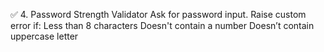✅ 4. Password Strength Validator
Ask for password input. Raise custom error if:
Less than 8 characters
Doesn't contain a number
Doesn’t contain uppercase letter